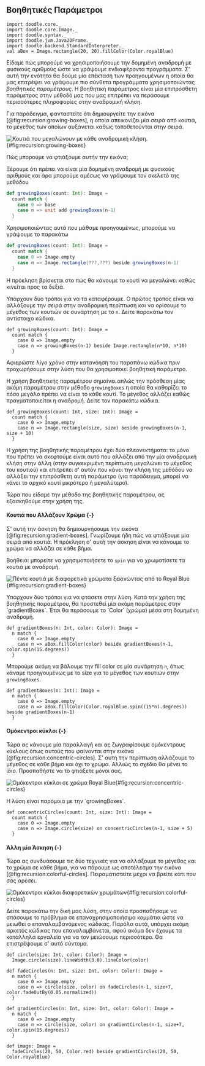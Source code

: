 ## Βοηθητικές Παράμετροι

```tut:invisible
import doodle.core._
import doodle.core.Image._
import doodle.syntax._
import doodle.jvm.Java2DFrame._
import doodle.backend.StandardInterpreter._
val aBox = Image.rectangle(20, 20).fillColor(Color.royalBlue)
```

Είδαμε πώς μπορούμε να χρησιμοποιήσουμε την δομημένη αναδρομή με φυσικούς αριθμούς ώστε να γράψουμε ενδιαφέροντα προγράμματα.
Σ' αυτή την ενότητα θα δούμε μία επέκταση των προηγουμένων η οποία θα μας επιτρέψει να γράψουμε πιο σύνθετα προγράμματα χρησιμοποιώντας *βοηθητικές παραμέτρους*.
Η βοηθητική παράμετρος είναι μία επιπρόσθετη παράμετρος στην μέθοδό μας που μας επιτρέπει να περάσουμε περισσότερες πληροφορίες στην αναδρομική κλήση.

Για παράδειγμα, φανταστείτε ότι δημιουργείτε την εικόνα [@fig:recursion:growing-boxes], η οποία απεικονίζει μία σειρά από κουτιά, το μέγεθος των οποίων αυξάνεται καθώς τοποθετούνται στην σειρά.

![Κουτιά που μεγαλώνουν με κάθε αναδρομική κλήση.](./src/pages/recursion/growing-boxes.pdf+svg){#fig:recursion:growing-boxes}

Πώς μπορούμε να φτιάξουμε αυτήν την εικόνα;

Ξέρουμε ότι πρέπει να είναι μία δομημένη αναδρομή με φυσικούς αριθμούς και άρα μπορούμε αμέσως να γράψουμε τον σκελετό της μεθόδου

```scala
def growingBoxes(count: Int): Image =
  count match {
    case 0 => base
    case n => unit add growingBoxes(n-1)
  }
```

Χρησιμοποιώντας αυτά που μάθαμε προηγουμένως, μπορούμε να γράψουμε το παρακάτω

```scala
def growingBoxes(count: Int): Image =
  count match {
    case 0 => Image.empty
    case n => Image.rectangle(???,???) beside growingBoxes(n-1)
  }
```

Η πρόκληση βρίσκεται στο πώς θα κάνουμε το κουτί να μεγαλώνει καθώς κινείται προς τα δεξιά.

Υπάρχουν δύο τρόποι για να τα καταφέρουμε.
Ο πρώτος τρόπος είναι να αλλάξουμε την σειρά στην αναδρομική περίπτωση και να ορίσουμε το μέγεθος των κουτιών σε συνάρτηση με το `n`.
Δείτε παρακάτω τον αντίστοιχο κώδικα.

```tut:book
def growingBoxes(count: Int): Image =
  count match {
    case 0 => Image.empty
    case n => growingBoxes(n-1) beside Image.rectangle(n*10, n*10)
  }
```

Αφιερώστε λίγο χρόνο στην κατανόηση του παραπάνω κώδικα πριν προχωρήσουμε στην λύση που θα χρησιμοποιεί βοηθητική παράμετρο.

Η χρήση βοηθητικής παραμέτρου σημαίνει απλώς την πρόσθεση μίας ακόμη παραμέτρου στην μέθοδο `growingBoxes` η οποία θα καθορίζει το πόσο μεγάλο πρέπει να είναι το κάθε κουτί.
Το μέγεθος αλλάζει καθώς πραγματοποιείται η αναδρομή.
Δείτε τον παρακάτω κώδικα.

```tut:book
def growingBoxes(count: Int, size: Int): Image =
  count match {
    case 0 => Image.empty
    case n => Image.rectangle(size, size) beside growingBoxes(n-1, size + 10)
  }
```

Η χρήση της βοηθητικής παραμέτρου έχει δύο πλεονεκτήματα: το μόνο που πρέπει να σκεφτούμε είναι αυτό που αλλάζει από την μία αναδρομική κλήση στην άλλη (στην συγκεκριμένη περίπτωση μεγαλώνει το μέγεθος του κουτιού) και επιτρέπει σ' αυτόν που κάνει την κλήση της μεθόδου να αλλάξει την επιπρόσθετη αυτή παράμετρο (για παράδειγμα, μπορεί να κάνει το αρχικό κουτί μικρότερο ή μεγαλύτερο).

Τώρα που είδαμε την μέθοδο της βοηθητικής παραμέτρου, ας εξασκηθούμε στην χρήση της.

#### Κουτιά που Αλλάζουν Χρώμα {-}

Σ' αυτή την άσκηση θα δημιουργήσουμε την εικόνα [@fig:recursion:gradient-boxes].
Γνωρίζουμε ήδη πώς να φτιάξουμε μία σειρά από κουτιά.
Η πρόκληση σ' αυτή την άσκηση είναι να κάνουμε το χρώμα να αλλάζει σε κάθε βήμα.

Βοήθεια: μπορείτε να χρησιμοποιήσετε το `spin` για να χρωματίσετε τα κουτιά με αναδρομή.

![Πέντε κουτιά με διαφορετικά χρώματα ξεκινώντας από το Royal Blue](./src/pages/recursion/gradient-boxes.pdf+svg){#fig:recursion:gradient-boxes}

<div class="solution">
Υπάρχουν δύο τρόποι για να φτάσετε στην λύση.
Κατά την χρήση της βοηθητικής παραμέτρου, θα προστεθεί μία ακόμη παράμετρος στην `gradientBoxes`. Έτσι θα περάσουμε το `Color` (χρώμα) μέσα στη δομημένη αναδρομή.

```tut:book
def gradientBoxes(n: Int, color: Color): Image =
  n match {
    case 0 => Image.empty
    case n => aBox.fillColor(color) beside gradientBoxes(n-1, color.spin(15.degrees))
  }
```

Μπορούμε ακόμη να βάλουμε την fill color σε μία συνάρτηση `n`, όπως κάναμε προηγουμένως με το size για το μέγεθος των κουτιών στην `growingBoxes`.

```tut:book
def gradientBoxes(n: Int): Image =
  n match {
    case 0 => Image.empty
    case n => aBox.fillColor(Color.royalBlue.spin((15*n).degrees)) beside gradientBoxes(n-1)
  }
```
</div>

#### Ομόκεντροι κύκλοι {-}

Τώρα ας κάνουμε μία παραλλαγή και ας ζωγραφίσουμε ομόκεντρους κύκλους όπως αυτούς που φαίνονται στην εικόνα [@fig:recursion:concentric-circles]. Σ' αυτή την περίπτωση αλλάζουμε το μέγεθος σε κάθε βήμα και όχι το χρώμα. Αλλιώς το σχέδιο θα μένει το ίδιο. Προσπαθήστε να το φτιάξετε μόνοι σας.

![Ομόκεντροι κύκλοι σε χρώμα Royal Blue](./src/pages/recursion/concentric-circles.pdf+svg){#fig:recursion:concentric-circles}

<div class="solution">
Η λύση είναι παρόμοια με την `growingBoxes`.

```tut:book
def concentricCircles(count: Int, size: Int): Image =
  count match {
    case 0 => Image.empty
    case n => Image.circle(size) on concentricCircles(n-1, size + 5)
  }
```
</div>

#### Άλλη μία Άσκηση {-}

Τώρα ας συνδυάσουμε τις δύο τεχνικές για να αλλάξουμε το μέγεθος και το χρώμα σε κάθε βήμα, για να πάρουμε ως αποτέλεσμα την εικόνα [@fig:recursion:colorful-circles].
Πειραματιστείτε μέχρι να βρείτε κάτι που σας αρέσει.

![Ομόκεντροι κύκλοι διαφορετικών χρωμάτων](./src/pages/recursion/colorful-circles.pdf+svg){#fig:recursion:colorful-circles}

<div class="solution">
Δείτε παρακάτω την δική μας λύση, στην οποία προσπαθήσαμε να σπάσουμε το πρόβλημα σε επαναχρησιμοποιήσιμα κομμάτια ώστε να μειωθεί ο επαναλαμβανόμενος κώδικας.
Παρόλα αυτά, υπάρχει ακόμη αρκετός κώδικας που επαναλαμβάνεται, αφού ακόμα δεν έχουμε τα κατάλληλα εργαλεία για να τον μειώσουμε περισσότερο.
Θα επιστρέψουμε σ' αυτό σύντομα.

```tut:book
def circle(size: Int, color: Color): Image =
  Image.circle(size).lineWidth(3.0).lineColor(color)

def fadeCircles(n: Int, size: Int, color: Color): Image =
  n match {
    case 0 => Image.empty
    case n => circle(size, color) on fadeCircles(n-1, size+7, color.fadeOutBy(0.05.normalized))
  }

def gradientCircles(n: Int, size: Int, color: Color): Image =
  n match {
    case 0 => Image.empty
    case n => circle(size, color) on gradientCircles(n-1, size+7, color.spin(15.degrees))
  }

def image: Image =
  fadeCircles(20, 50, Color.red) beside gradientCircles(20, 50, Color.royalBlue)
```
</div>
